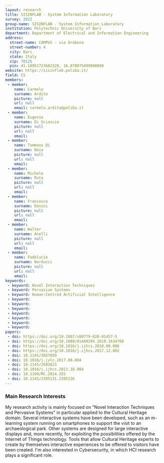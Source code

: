 ```yaml
---
layout: research
title: SISINFLAB - System Information Laboratory
survey: 2022
group-name: SISINFLAB - System Information Laboratory
institution: Polytechnic University of Bari
department: Department of Electrical and Information Engineering
address: 
  street-name: CAMPUS - via Orabona
  street-number: 4
  city: Bari
  state: Italy
  zip: 70125
  pin: 41.10951723682328, 16.878975499900868
website: https://sisinflab.poliba.it/
field: CS
members: 
 - member:
    name: Carmelo
    surname: Ardito
    picture: null
    url: null
    email: carmelo.ardito@poliba.it
 - member: 
    name: Eugenio 
    surname: Di Sciascio
    picture: null
    url: null
    email: 
 - member: 
    name: Tommaso Di
    surname: Noia
    picture: null
    url: null
    email: 
 - member: 
    name: Michele
    surname: Ruta
    picture: null
    url: null
    email: 
 - member: 
    name: Francesco
    surname: Donini
    picture: null
    url: null
    email: 
 - member: 
    name: Walter
    surname: Anelli
    picture: null
    url: null
    email: 
 - member: 
    name: Fedelucio
    surname: Narducci
    picture: null
    url: null
    email: 
keywords: 
 - keyword: Novel Interaction Techniques
 - keyword: Pervasive Systems
 - keyword: Human-Centred Artificial Intelligence
 - keyword: 
 - keyword: 
 - keyword: 
 - keyword: 
 - keyword: 
 - keyword: 
 - keyword: 
papers: 
 - doi: https://doi.org/10.1007/s00779-020-01457-5
 - doi: https://doi.org/10.1080/0144929X.2019.1634760
 - doi: https://doi.org/10.1016/j.ijhcs.2018.08.006
 - doi: https://doi.org/10.1016/j.ijhcs.2017.12.002
 - doi: 10.1145/3057859
 - doi: 10.1016/j.jvlc.2017.08.004
 - doi: 10.1145/2682623
 - doi: 10.1016/j.ijhcs.2013.10.004
 - doi: 10.1109/MC.2014.355
 - doi: 10.1145/2395131.2395136
---
```



### Main Research Interests
My research activity is mainly focused on "Novel Interaction Techniques and Pervasive Systems" in particular applied to the Cultural Heritage domain. Several interactive systems have been developed, such as an m-learning system running on smartphones to support the visit to an archaeological park. Other systems are designed for large interactive displays and, more recently, for exploiting the possibilities offered by the Internet of Things technology. Tools that allow Cultural Heritage experts to create by themselves interactive experiences to be offered to visitors have been created.
I'm also interested in Cybersecurity, in which HCI research plays a significant role. 
